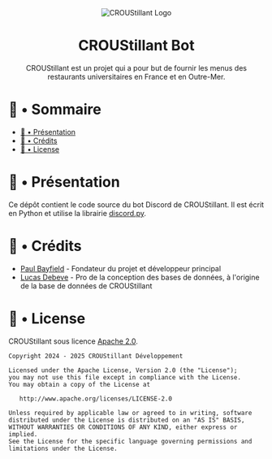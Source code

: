 <div align="center">
<img src="https://croustillant.bayfield.dev/logo.png" alt="CROUStillant Logo"/>
  
# CROUStillant Bot
CROUStillant est un projet qui a pour but de fournir les menus des restaurants universitaires en France et en Outre-Mer. 

</div>
  
# 📖 • Sommaire

- [🚀 • Présentation](#--présentation)
- [📃 • Crédits](#--crédits)
- [📝 • License](#--license)

# 🚀 • Présentation

Ce dépôt contient le code source du bot Discord de CROUStillant. Il est écrit en Python et utilise la librairie [discord.py](https://github.com/Rapptz/discord.py).

# 📃 • Crédits

- [Paul Bayfield](https://github.com/PaulBayfield) - Fondateur du projet et développeur principal
- [Lucas Debeve](https://github.com/lucasDebeve) - Pro de la conception des bases de données, à l'origine de la base de données de CROUStillant

# 📝 • License

CROUStillant sous licence [Apache 2.0](LICENSE).

```
Copyright 2024 - 2025 CROUStillant Développement

Licensed under the Apache License, Version 2.0 (the "License");
you may not use this file except in compliance with the License.
You may obtain a copy of the License at

   http://www.apache.org/licenses/LICENSE-2.0

Unless required by applicable law or agreed to in writing, software
distributed under the License is distributed on an "AS IS" BASIS,
WITHOUT WARRANTIES OR CONDITIONS OF ANY KIND, either express or implied.
See the License for the specific language governing permissions and
limitations under the License.
```
